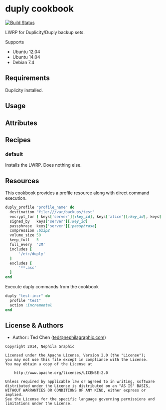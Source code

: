 duply cookbook
==============
[![Build Status](https://travis-ci.org/dataferret/chef-duply.svg?branch=master)](https://travis-ci.org/dataferret/chef-duply)

LWRP for Duplicity/Duply backup sets.

Supports

* Ubuntu 12.04
* Ubuntu 14.04
* Debian 7.4


Requirements
------------

Duplicity installed.


Usage
-----

Attributes
----------

Recipes
-------

### default
Installs the LWRP.  Does nothing else.


Resources
---------
This cookbook provides a profile resource along with direct command execution.

```ruby
duply_profile "profile_name" do
  destination "file:///var/backups/test"
  encrypt_for [ keys['server'][:key_id], keys['alice'][:key_id], keys['bob'][:key_id] ]
  signed_by   keys['server'][:key_id]
  passphrase  keys['server'][:passphrase]
  compression :bzip2
  volume_size 50
  keep_full   5
  full_every  '2M'
  includes [
      '/etc/duply'
  ]
  excludes [
      '**.asc'
  ]
end
```

Execute duply commands from the cookbook

```ruby
duply "test-incr" do
  profile "test"
  action :incremental
end
```



License & Authors
-----------------
- Author:: Ted Chen (<ted@nephilagraphic.com>)

```text
Copyright 2014, Nephila Graphic

Licensed under the Apache License, Version 2.0 (the "License");
you may not use this file except in compliance with the License.
You may obtain a copy of the License at

    http://www.apache.org/licenses/LICENSE-2.0

Unless required by applicable law or agreed to in writing, software
distributed under the License is distributed on an "AS IS" BASIS,
WITHOUT WARRANTIES OR CONDITIONS OF ANY KIND, either express or implied.
See the License for the specific language governing permissions and
limitations under the License.
```
